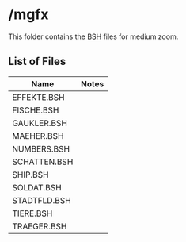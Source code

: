 # /mgfx #

This folder contains the [BSH](../../file_formats/bsh.md) files for medium zoom.

## List of Files ##

| Name          | Notes               |
|---------------|---------------------|
| EFFEKTE.BSH	| |
| FISCHE.BSH	| |
| GAUKLER.BSH	| |
| MAEHER.BSH	| |
| NUMBERS.BSH	| |
| SCHATTEN.BSH	| |
| SHIP.BSH		| |
| SOLDAT.BSH	| |
| STADTFLD.BSH	| |
| TIERE.BSH		| |
| TRAEGER.BSH	| |
